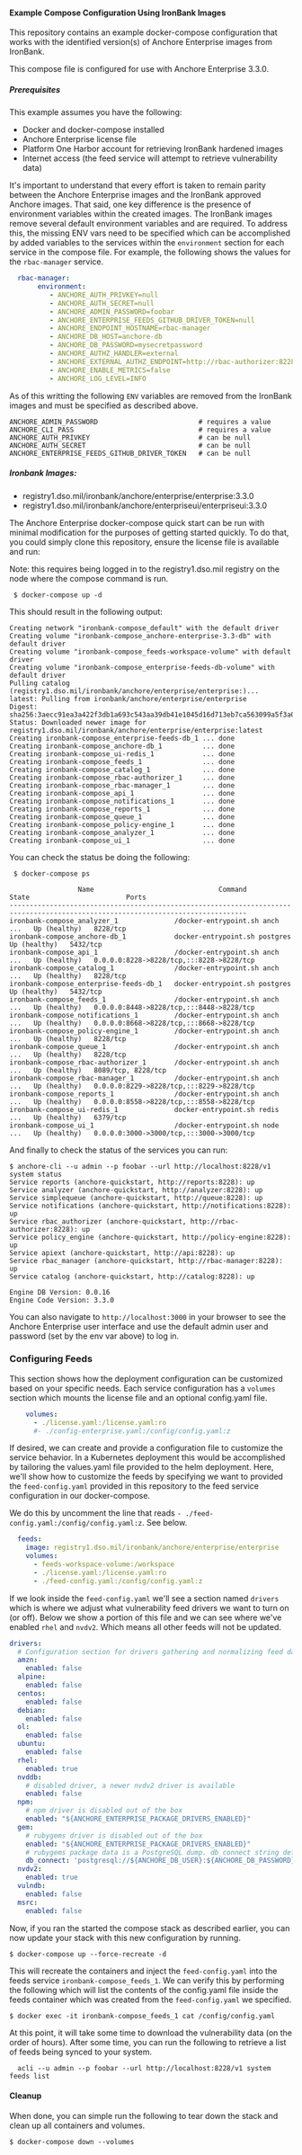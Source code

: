 #### Example Compose Configuration Using IronBank Images

This repository contains an example docker-compose configuration that works with the identified version(s) of Anchore Enterprise 
images from IronBank.

This compose file is configured for use with Anchore Enterprise 3.3.0.

##### Prerequisites
This example assumes you have the following:
* Docker and docker-compose installed
* Anchore Enterprise license file
* Platform One Harbor account for retrieving IronBank hardened images
* Internet access (the feed service will attempt to retrieve vulnerability data)

It's important to understand that every effort is taken to remain parity between the Anchore Enterprise images
and the IronBank approved Anchore images. That said, one key difference is the presence of environment variables within
the created images. The IronBank images remove several default environment variables and are required.  To address this,
the missing ENV vars need to be specified which can be accomplished by added variables to the services within the 
`environment` section for each service in the compose file. For example, the following shows the values for the 
`rbac-manager` service.

```yaml
  rbac-manager:
       environment:
          - ANCHORE_AUTH_PRIVKEY=null
          - ANCHORE_AUTH_SECRET=null
          - ANCHORE_ADMIN_PASSWORD=foobar
          - ANCHORE_ENTERPRISE_FEEDS_GITHUB_DRIVER_TOKEN=null
          - ANCHORE_ENDPOINT_HOSTNAME=rbac-manager
          - ANCHORE_DB_HOST=anchore-db
          - ANCHORE_DB_PASSWORD=mysecretpassword
          - ANCHORE_AUTHZ_HANDLER=external
          - ANCHORE_EXTERNAL_AUTHZ_ENDPOINT=http://rbac-authorizer:8228
          - ANCHORE_ENABLE_METRICS=false
          - ANCHORE_LOG_LEVEL=INFO
```

As of this writting the following `ENV` variables are removed from the IronBank images and must be specified as 
described above.

```text
ANCHORE_ADMIN_PASSWORD                         # requires a value
ANCHORE_CLI_PASS                               # requires a value
ANCHORE_AUTH_PRIVKEY                           # can be null
ANCHORE_AUTH_SECRET                            # can be null
ANCHORE_ENTERPRISE_FEEDS_GITHUB_DRIVER_TOKEN   # can be null
```

##### Ironbank Images:
* registry1.dso.mil/ironbank/anchore/enterprise/enterprise:3.3.0
* registry1.dso.mil/ironbank/anchore/enterpriseui/enterpriseui:3.3.0

The Anchore Enterprise docker-compose quick start can be run with minimal modification for the purposes of getting
started quickly. To do that, you could simply clone this repository, ensure the license file is available and run:

Note: this requires being logged in to the registry1.dso.mil registry on the node where the compose command is run.

```
 $ docker-compose up -d
```
This should result in the following output:

```shell
Creating network "ironbank-compose_default" with the default driver
Creating volume "ironbank-compose_anchore-enterprise-3.3-db" with default driver
Creating volume "ironbank-compose_feeds-workspace-volume" with default driver
Creating volume "ironbank-compose_enterprise-feeds-db-volume" with default driver
Pulling catalog (registry1.dso.mil/ironbank/anchore/enterprise/enterprise:)...
latest: Pulling from ironbank/anchore/enterprise/enterprise
Digest: sha256:3aecc91ea3a422f3db1a693c543aa39db41e1045d16d713eb7ca563099a5f3a0
Status: Downloaded newer image for registry1.dso.mil/ironbank/anchore/enterprise/enterprise:latest
Creating ironbank-compose_enterprise-feeds-db_1 ... done
Creating ironbank-compose_anchore-db_1          ... done
Creating ironbank-compose_ui-redis_1            ... done
Creating ironbank-compose_feeds_1               ... done
Creating ironbank-compose_catalog_1             ... done
Creating ironbank-compose_rbac-authorizer_1     ... done
Creating ironbank-compose_rbac-manager_1        ... done
Creating ironbank-compose_api_1                 ... done
Creating ironbank-compose_notifications_1       ... done
Creating ironbank-compose_reports_1             ... done
Creating ironbank-compose_queue_1               ... done
Creating ironbank-compose_policy-engine_1       ... done
Creating ironbank-compose_analyzer_1            ... done
Creating ironbank-compose_ui_1                  ... done
```

You can check the status be doing the following:
```shell
 $ docker-compose ps
 
                 Name                               Command                  State                        Ports
---------------------------------------------------------------------------------------------------------------------------------
ironbank-compose_analyzer_1              /docker-entrypoint.sh anch ...   Up (healthy)   8228/tcp
ironbank-compose_anchore-db_1            docker-entrypoint.sh postgres    Up (healthy)   5432/tcp
ironbank-compose_api_1                   /docker-entrypoint.sh anch ...   Up (healthy)   0.0.0.0:8228->8228/tcp,:::8228->8228/tcp
ironbank-compose_catalog_1               /docker-entrypoint.sh anch ...   Up (healthy)   8228/tcp
ironbank-compose_enterprise-feeds-db_1   docker-entrypoint.sh postgres    Up (healthy)   5432/tcp
ironbank-compose_feeds_1                 /docker-entrypoint.sh anch ...   Up (healthy)   0.0.0.0:8448->8228/tcp,:::8448->8228/tcp
ironbank-compose_notifications_1         /docker-entrypoint.sh anch ...   Up (healthy)   0.0.0.0:8668->8228/tcp,:::8668->8228/tcp
ironbank-compose_policy-engine_1         /docker-entrypoint.sh anch ...   Up (healthy)   8228/tcp
ironbank-compose_queue_1                 /docker-entrypoint.sh anch ...   Up (healthy)   8228/tcp
ironbank-compose_rbac-authorizer_1       /docker-entrypoint.sh anch ...   Up (healthy)   8089/tcp, 8228/tcp
ironbank-compose_rbac-manager_1          /docker-entrypoint.sh anch ...   Up (healthy)   0.0.0.0:8229->8228/tcp,:::8229->8228/tcp
ironbank-compose_reports_1               /docker-entrypoint.sh anch ...   Up (healthy)   0.0.0.0:8558->8228/tcp,:::8558->8228/tcp
ironbank-compose_ui-redis_1              docker-entrypoint.sh redis ...   Up (healthy)   6379/tcp
ironbank-compose_ui_1                    /docker-entrypoint.sh node ...   Up (healthy)   0.0.0.0:3000->3000/tcp,:::3000->3000/tcp
```
And finally to check the status of the services you can run:

```shell
$ anchore-cli --u admin --p foobar --url http://localhost:8228/v1 system status
Service reports (anchore-quickstart, http://reports:8228): up
Service analyzer (anchore-quickstart, http://analyzer:8228): up
Service simplequeue (anchore-quickstart, http://queue:8228): up
Service notifications (anchore-quickstart, http://notifications:8228): up
Service rbac_authorizer (anchore-quickstart, http://rbac-authorizer:8228): up
Service policy_engine (anchore-quickstart, http://policy-engine:8228): up
Service apiext (anchore-quickstart, http://api:8228): up
Service rbac_manager (anchore-quickstart, http://rbac-manager:8228): up
Service catalog (anchore-quickstart, http://catalog:8228): up

Engine DB Version: 0.0.16
Engine Code Version: 3.3.0
```
You can also navigate to `http://localhost:3000` in your browser to see the Anchore Enterprise user interface and use the 
default admin user and password (set by the env var above) to log in.

### Configuring Feeds
This section shows how the deployment configuration can be customized based on your specific needs.  Each service configuration 
has a `volumes` section which mounts the license file and an optional config.yaml file.

```yaml
    volumes:
      - ./license.yaml:/license.yaml:ro
      #- ./config-enterprise.yaml:/config/config.yaml:z
```
If desired, we can create and provide a configuration file to customize the service behavior. In a Kubernetes deployment
this would be accomplished by tailoring the values.yaml file provided to the helm deployment. Here, we'll show how to 
customize the feeds by specifying we want to provided the `feed-config.yaml` provided in this repository to the feed 
service configuration in our docker-compose.

We do this by uncomment the line that reads `- ./feed-config.yaml:/config/config.yaml:z`. See below.

```yaml
  feeds:
    image: registry1.dso.mil/ironbank/anchore/enterprise/enterprise
    volumes:
      - feeds-workspace-volume:/workspace
      - ./license.yaml:/license.yaml:ro
      - ./feed-config.yaml:/config/config.yaml:z
```

If we look inside the `feed-config.yaml` we'll see a section named `drivers` which is where we adjust what vulnerability
feed drivers we want to turn on (or off). Below  we show a portion of this file and we can see where we've enabled `rhel` 
and `nvdv2`. Which means all other feeds will not be updated.

```yaml
drivers:
  # Configuration section for drivers gathering and normalizing feed data.
  amzn:
    enabled: false
  alpine:
    enabled: false
  centos:
    enabled: false
  debian:
    enabled: false
  ol:
    enabled: false
  ubuntu:
    enabled: false
  rhel:
    enabled: true
  nvddb:
    # disabled driver, a newer nvdv2 driver is available
    enabled: false
  npm:
    # npm driver is disabled out of the box
    enabled: "${ANCHORE_ENTERPRISE_PACKAGE_DRIVERS_ENABLED}"
  gem:
    # rubygems driver is disabled out of the box
    enabled: "${ANCHORE_ENTERPRISE_PACKAGE_DRIVERS_ENABLED}"
    # rubygems package data is a PostgreSQL dump. db_connect string defines the database endpoint to be used for loading the data
    db_connect: 'postgresql://${ANCHORE_DB_USER}:${ANCHORE_DB_PASSWORD}@${ANCHORE_DB_HOST}:${ANCHORE_DB_PORT}/${ANCHORE_RUBYGEMS_DB_NAME}'
  nvdv2:
    enabled: true
  vulndb:
    enabled: false
  msrc:
    enabled: false
```

Now, if you ran the started the compose stack as described earlier, you can now update your stack with this new configuration
by running.

```shell
$ docker-compose up --force-recreate -d
```
This will recreate the containers and inject the `feed-config.yaml` into the feeds service `ironbank-compose_feeds_1`.
We can verify this by performing the following which will list the contents of the config.yaml file inside the feeds container
which was created from the `feed-config.yaml` we specified.

```shell
$ docker exec -it ironbank-compose_feeds_1 cat /config/config.yaml 
```

At this point, it will take some time to download the vulnerability data (on the order of hours). After some time, you 
can run the following to retrieve a list of feeds being synced to your system.

```shell
  acli --u admin --p foobar --url http://localhost:8228/v1 system feeds list
```

#### Cleanup
When done, you can simple run the following to tear down the stack and clean up all containers and volumes.

```shell
$ docker-compose down --volumes
```